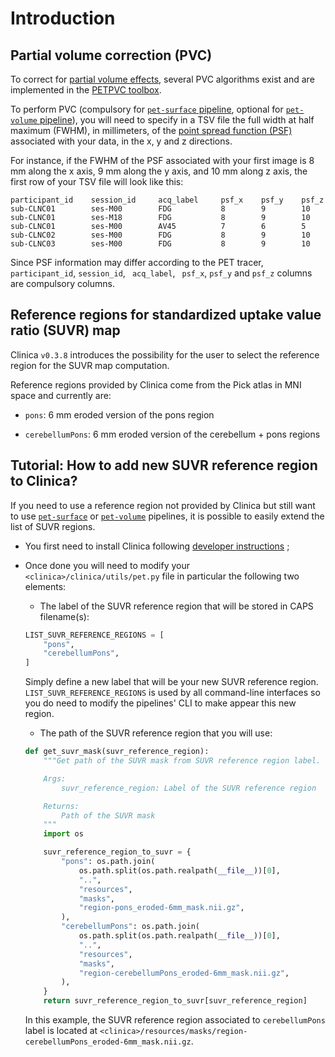 # Introduction


## Partial volume correction (PVC)

To correct for [partial volume effects](http://www.turkupetcentre.net/petanalysis/image_pve.html), several PVC algorithms exist and are implemented in the [PETPVC toolbox](https://github.com/UCL/PETPVC).

To perform PVC (compulsory for [`pet-surface` pipeline](../PET_Surface), optional for [`pet-volume` pipeline](../PET_Volume)), you will need to specify in a TSV file the full width at half maximum (FWHM), in millimeters, of the [point spread function (PSF)](https://en.wikipedia.org/wiki/Point_spread_function) associated with your data, in the x, y and z directions.

For instance, if the FWHM of the PSF associated with your first image is 8 mm along the x axis, 9 mm along the y axis, and 10 mm along z axis, the first row of your TSV file will look like this:

```text
participant_id    session_id     acq_label     psf_x    psf_y    psf_z
sub-CLNC01        ses-M00        FDG           8        9        10
sub-CLNC01        ses-M18        FDG           8        9        10
sub-CLNC01        ses-M00        AV45          7        6        5
sub-CLNC02        ses-M00        FDG           8        9        10
sub-CLNC03        ses-M00        FDG           8        9        10
```

Since PSF information may differ according to the PET tracer, `participant_id`, `session_id`, ` acq_label`, ` psf_x`, `psf_y` and `psf_z` columns are compulsory columns.



## Reference regions for standardized uptake value ratio (SUVR) map

Clinica `v0.3.8` introduces the possibility for the user to select the reference region for the SUVR map computation.

Reference regions provided by Clinica come from the Pick atlas in MNI space and currently are:

- `pons`: 6 mm eroded version of the pons region

- `cerebellumPons`:  6 mm eroded version of the cerebellum + pons regions



## Tutorial: How to add new SUVR reference region to Clinica?

If you need to use a reference region not provided by Clinica but still want to use [`pet-surface`](../PET_Surface) or [`pet-volume`](../PET_Volume) pipelines, it is possible to easily extend the list of SUVR regions.

- You first need to install Clinica following [developer instructions](../../Installation/#install-clinica) ;

- Once done you will need to modify your `<clinica>/clinica/utils/pet.py` file in particular the following two elements:
    - The label of the SUVR reference region that will be stored in CAPS filename(s):
    ```python
    LIST_SUVR_REFERENCE_REGIONS = [
        "pons",
        "cerebellumPons",
    ]
    ```
    Simply define a new label that will be your new SUVR reference region. `LIST_SUVR_REFERENCE_REGIONS` is used by all command-line interfaces so you do need to modify the pipelines' CLI to make appear this new region.

    - The path of the SUVR reference region that you will use:
    ```python
    def get_suvr_mask(suvr_reference_region):
        """Get path of the SUVR mask from SUVR reference region label.

        Args:
            suvr_reference_region: Label of the SUVR reference region

        Returns:
            Path of the SUVR mask
        """
        import os

        suvr_reference_region_to_suvr = {
            "pons": os.path.join(
                os.path.split(os.path.realpath(__file__))[0],
                "..",
                "resources",
                "masks",
                "region-pons_eroded-6mm_mask.nii.gz",
            ),
            "cerebellumPons": os.path.join(
                os.path.split(os.path.realpath(__file__))[0],
                "..",
                "resources",
                "masks",
                "region-cerebellumPons_eroded-6mm_mask.nii.gz",
            ),
        }
        return suvr_reference_region_to_suvr[suvr_reference_region]
    ```
    In this example, the SUVR reference region associated to `cerebellumPons` label is located at `<clinica>/resources/masks/region-cerebellumPons_eroded-6mm_mask.nii.gz`.
